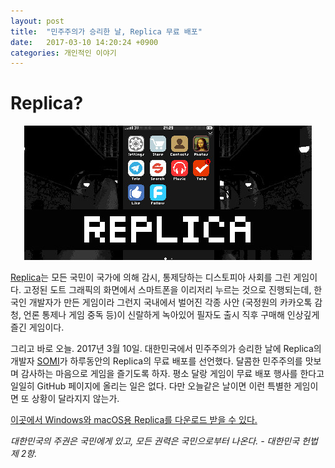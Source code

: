 ```yaml
---
layout: post
title:  "민주주의가 승리한 날, Replica 무료 배포"
date:   2017-03-10 14:20:24 +0900
categories: 개인적인 이야기
---
```


Replica?
========================

<div align="center"><img src="https://github.com/kycfeel/kycfeel.github.io/blob/master/_images/replicafromsteam.jpg?raw=true"/></div>


[Replica](https://somigames.com/replica/)는 모든 국민이 국가에 의해 감시, 통제당하는 디스토피아 사회를 그린 게임이다. 고정된 도트 그래픽의 화면에서 스마트폰을 이리저리 누르는 것으로 진행되는데, 한국인 개발자가 만든 게임이라 그런지 국내에서 벌어진 각종 사안 (국정원의 카카오톡 감청, 언론 통제나 게임 중독 등)이 신랄하게 녹아있어 필자도 출시 직후 구매해 인상깊게 즐긴 게임이다.

그리고 바로 오늘. 2017년 3월 10일. 대한민국에서 민주주의가 승리한 날에 Replica의 개발자 [SOMI](https://somigames.com/blog/)가 하루동안의 Replica의 무료 배포를 선언했다. 달콤한 민주주의를 맛보며 감사하는 마음으로 게임을 즐기도록 하자. 평소 달랑 게임이 무료 배포 행사를 한다고 일일히 GitHub 페이지에 올리는 일은 없다. 다만 오늘같은 날이면 이런 특별한 게임이면 또 상황이 달라지지 않는가.

[이곳에서 Windows와 macOS용 Replica를 다운로드 받을 수 있다.](https://indiesomi.itch.io/replica)

*대한민국의 주권은 국민에게 있고, 모든 권력은 국민으로부터 나온다. - 대한민국 헌법 제 2항.*
